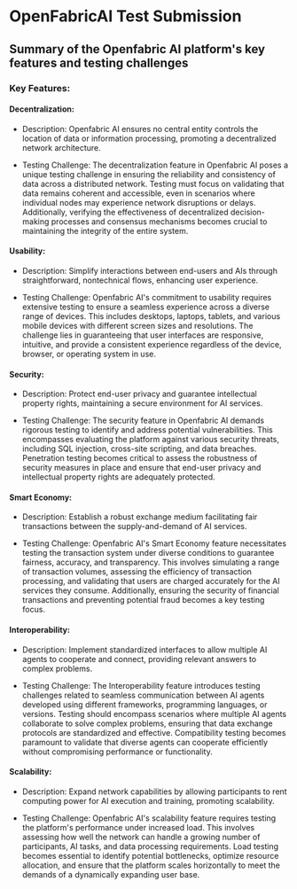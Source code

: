 # OpenFabricAI Test Submission

## Summary of the Openfabric AI platform's key features and testing challenges

### Key Features:

#### Decentralization:

* Description: Openfabric AI ensures no central entity controls the location of data or information processing, promoting a decentralized network architecture.

* Testing Challenge: The decentralization feature in Openfabric AI poses a unique testing challenge in ensuring the reliability and consistency of data across a distributed network. Testing must focus on validating that data remains coherent and accessible, even in scenarios where individual nodes may experience network disruptions or delays. Additionally, verifying the effectiveness of decentralized decision-making processes and consensus mechanisms becomes crucial to maintaining the integrity of the entire system.

#### Usability:

* Description: Simplify interactions between end-users and AIs through straightforward, nontechnical flows, enhancing user experience.

* Testing Challenge: Openfabric AI's commitment to usability requires extensive testing to ensure a seamless experience across a diverse range of devices. This includes desktops, laptops, tablets, and various mobile devices with different screen sizes and resolutions. The challenge lies in guaranteeing that user interfaces are responsive, intuitive, and provide a consistent experience regardless of the device, browser, or operating system in use.

#### Security:

* Description: Protect end-user privacy and guarantee intellectual property rights, maintaining a secure environment for AI services.

* Testing Challenge: The security feature in Openfabric AI demands rigorous testing to identify and address potential vulnerabilities. This encompasses evaluating the platform against various security threats, including SQL injection, cross-site scripting, and data breaches. Penetration testing becomes critical to assess the robustness of security measures in place and ensure that end-user privacy and intellectual property rights are adequately protected.

#### Smart Economy:

* Description: Establish a robust exchange medium facilitating fair transactions between the supply-and-demand of AI services.

* Testing Challenge: Openfabric AI's Smart Economy feature necessitates testing the transaction system under diverse conditions to guarantee fairness, accuracy, and transparency. This involves simulating a range of transaction volumes, assessing the efficiency of transaction processing, and validating that users are charged accurately for the AI services they consume. Additionally, ensuring the security of financial transactions and preventing potential fraud becomes a key testing focus.

#### Interoperability:

* Description: Implement standardized interfaces to allow multiple AI agents to cooperate and connect, providing relevant answers to complex problems.

* Testing Challenge: The Interoperability feature introduces testing challenges related to seamless communication between AI agents developed using different frameworks, programming languages, or versions. Testing should encompass scenarios where multiple AI agents collaborate to solve complex problems, ensuring that data exchange protocols are standardized and effective. Compatibility testing becomes paramount to validate that diverse agents can cooperate efficiently without compromising performance or functionality.

#### Scalability:

* Description: Expand network capabilities by allowing participants to rent computing power for AI execution and training, promoting scalability.

* Testing Challenge: Openfabric AI's scalability feature requires testing the platform's performance under increased load. This involves assessing how well the network can handle a growing number of participants, AI tasks, and data processing requirements. Load testing becomes essential to identify potential bottlenecks, optimize resource allocation, and ensure that the platform scales horizontally to meet the demands of a dynamically expanding user base.